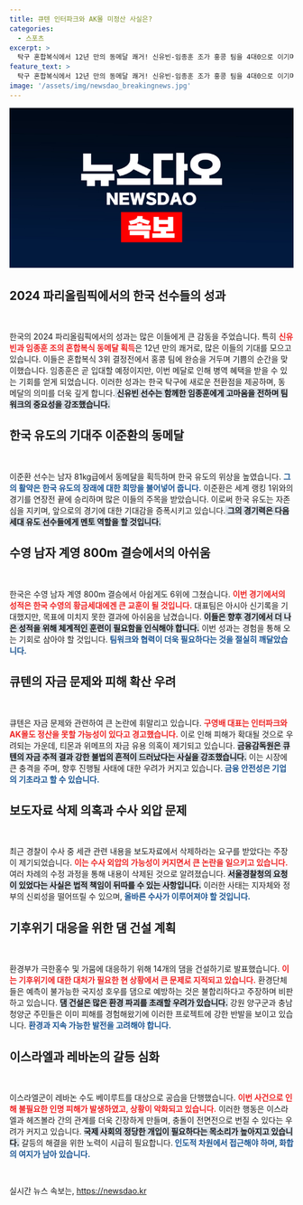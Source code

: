```yaml
---
title: 큐텐 인터파크와 AK몰 미정산 사실은?
categories:
  - 스포츠
excerpt: >
  탁구 혼합복식에서 12년 만의 동메달 쾌거! 신유빈-임종훈 조가 홍콩 팀을 4대0으로 이기며 메달 획득. 이어서 남자 유도 이준환 선수도 동메달을 따내는 기쁨을 안았다.
feature_text: >
  탁구 혼합복식에서 12년 만의 동메달 쾌거! 신유빈-임종훈 조가 홍콩 팀을 4대0으로 이기며 메달 획득. 이어서 남자 유도 이준환 선수도 동메달을 따내는 기쁨을 안았다.
image: '/assets/img/newsdao_breakingnews.jpg'
---
```


<p><img src="/assets/img/newsdao_breakingnews.jpg" alt="implanttips 속보" /></p>

<h2 data-ke-size="size26">2024 파리올림픽에서의 한국 선수들의 성과</h2>

<p data-ke-size="size16">&nbsp;</p>

<p>한국의 2024 파리올림픽에서의 성과는 많은 이들에게 큰 감동을 주었습니다. 특히 <b><span style="color: #ee2323;">신유빈과 임종훈 조의 혼합복식 동메달 획득</span></b>은 12년 만의 쾌거로, 많은 이들의 기대를 모으고 있습니다. 이들은 혼합복식 3위 결정전에서 홍콩 팀에 완승을 거두며 기쁨의 순간을 맞이했습니다. 임종훈은 곧 입대할 예정이지만, 이번 메달로 인해 병역 혜택을 받을 수 있는 기회를 얻게 되었습니다. 이러한 성과는 한국 탁구에 새로운 전환점을 제공하며, 동 메달의 의미를 더욱 깊게 합니다.<b><span style="background-color: #21538527;"> 신유빈 선수는 함께한 임종훈에게 고마움을 전하며 팀워크의 중요성을 강조했습니다.</span></b></p>

<h2 data-ke-size="size26">한국 유도의 기대주 이준환의 동메달</h2>

<p data-ke-size="size16">&nbsp;</p>

<p>이준환 선수는 남자 81kg급에서 동메달을 획득하며 한국 유도의 위상을 높였습니다. <b><span style="color: #1a5490;">그의 활약은 한국 유도의 장래에 대한 희망을 불어넣어 줍니다.</span></b> 이준환은 세계 랭킹 1위와의 경기를 연장전 끝에 승리하며 많은 이들의 주목을 받았습니다. 이로써 한국 유도는 자존심을 지키며, 앞으로의 경기에 대한 기대감을 증폭시키고 있습니다.<b><span style="background-color: #21538527;"> 그의 경기력은 다음 세대 유도 선수들에게 멘토 역할을 할 것입니다.</span></b></p>

<h2 data-ke-size="size26">수영 남자 계영 800m 결승에서의 아쉬움</h2>

<p data-ke-size="size16">&nbsp;</p>

<p>한국은 수영 남자 계영 800m 결승에서 아쉽게도 6위에 그쳤습니다. <b><span style="color: #ee2323;">이번 경기에서의 성적은 한국 수영의 황금세대에겐 큰 교훈이 될 것입니다.</span></b> 대표팀은 아시아 신기록을 기대했지만, 목표에 미치지 못한 결과에 아쉬움을 남겼습니다. <b><span style="background-color: #21538527;">이들은 향후 경기에서 더 나은 성적을 위해 체계적인 훈련이 필요함을 인식해야 합니다.</span></b> 이번 성과는 경험을 통해 오는 기회로 삼아야 할 것입니다.<b><span style="color: #1a5490;"> 팀워크와 협력이 더욱 필요하다는 것을 절실히 깨달았습니다.</span></b></p>

<h2 data-ke-size="size26">큐텐의 자금 문제와 피해 확산 우려</h2>

<p data-ke-size="size16">&nbsp;</p>

<p>큐텐은 자금 문제와 관련하여 큰 논란에 휘말리고 있습니다. <b><span style="color: #ee2323;">구영배 대표는 인터파크와 AK몰도 정산을 못할 가능성이 있다고 경고했습니다.</span></b> 이로 인해 피해가 확대될 것으로 우려되는 가운데, 티몬과 위메프의 자금 유용 의혹이 제기되고 있습니다. <b><span style="background-color: #21538527;">금융감독원은 큐텐의 자금 추적 결과 강한 불법의 흔적이 드러났다는 사실을 강조했습니다.</span></b> 이는 시장에 큰 충격을 주며, 향후 진행될 사태에 대한 우려가 커지고 있습니다.<b><span style="color: #1a5490;"> 금융 안전성은 기업의 기초라고 할 수 있습니다.</span></b></p>

<h2 data-ke-size="size26">보도자료 삭제 의혹과 수사 외압 문제</h2>

<p data-ke-size="size16">&nbsp;</p>

<p>최근 경찰이 수사 중 세관 관련 내용을 보도자료에서 삭제하라는 요구를 받았다는 주장이 제기되었습니다. <b><span style="color: #ee2323;">이는 수사 외압의 가능성이 커지면서 큰 논란을 일으키고 있습니다.</span></b> 여러 차례의 수정 과정을 통해 내용이 삭제된 것으로 알려졌습니다. <b><span style="background-color: #21538527;">서울경찰청의 요청이 있었다는 사실은 법적 책임이 뒤따를 수 있는 사항입니다.</span></b> 이러한 사태는 지자체와 정부의 신뢰성을 떨어뜨릴 수 있으며,<b><span style="color: #1a5490;"> 올바른 수사가 이루어져야 할 것입니다.</span></b></p>

<h2 data-ke-size="size26">기후위기 대응을 위한 댐 건설 계획</h2>

<p data-ke-size="size16">&nbsp;</p>

<p>환경부가 극한홍수 및 가뭄에 대응하기 위해 14개의 댐을 건설하기로 발표했습니다. <b><span style="color: #ee2323;">이는 기후위기에 대한 대처가 필요한 현 상황에서 큰 문제로 지적되고 있습니다.</span></b> 환경단체들은 예측이 불가능한 국지성 호우를 댐으로 예방하는 것은 불합리하다고 주장하며 비판하고 있습니다. <b><span style="background-color: #21538527;">댐 건설은 많은 환경 파괴를 초래할 우려가 있습니다.</span></b> 강원 양구군과 충남 청양군 주민들은 이미 피해를 경험해왔기에 이러한 프로젝트에 강한 반발을 보이고 있습니다. <b><span style="color: #1a5490;">환경과 지속 가능한 발전을 고려해야 합니다.</span></b></p>

<h2 data-ke-size="size26">이스라엘과 레바논의 갈등 심화</h2>

<p data-ke-size="size16">&nbsp;</p>

<p>이스라엘군이 레바논 수도 베이루트를 대상으로 공습을 단행했습니다. <b><span style="color: #ee2323;">이번 사건으로 인해 불필요한 인명 피해가 발생하였고, 상황이 악화되고 있습니다.</span></b> 이러한 행동은 이스라엘과 헤즈볼라 간의 관계를 더욱 긴장하게 만들며, 충돌이 전면전으로 번질 수 있다는 우려가 커지고 있습니다. <b><span style="background-color: #21538527;">국제 사회의 정당한 개입이 필요하다는 목소리가 높아지고 있습니다.</span></b> 갈등의 해결을 위한 노력이 시급히 필요합니다.<b><span style="color: #1a5490;"> 인도적 차원에서 접근해야 하며, 화합의 여지가 남아 있습니다.</span></b></p>

<p data-ke-size="size16">&nbsp;</p>
실시간 뉴스 속보는, <a href="https://newsdao.kr" rel="dofollow">https://newsdao.kr</a>


